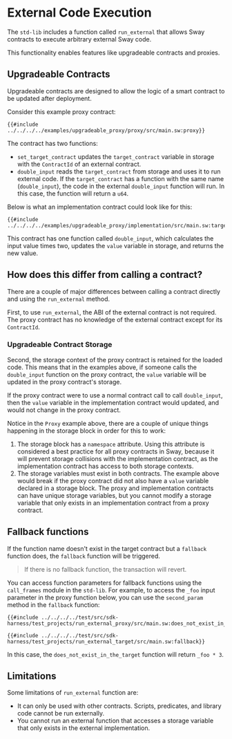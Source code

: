 # External Code Execution

The `std-lib` includes a function called `run_external` that allows Sway contracts to execute arbitrary external Sway code.

This functionality enables features like upgradeable contracts and
proxies.

## Upgradeable Contracts

Upgradeable contracts are designed to allow the logic of a smart contract to be updated after deployment.

Consider this example proxy contract:

```sway
{{#include ../../../../examples/upgradeable_proxy/proxy/src/main.sw:proxy}}
```

The contract has two functions:

- `set_target_contract` updates the `target_contract` variable in storage with the `ContractId` of an external contract.
- `double_input` reads the `target_contract` from storage and uses it to run external code. If the `target_contract` has a function with the same name (`double_input`), the code in the external `double_input` function will run.
In this case, the function will return a `u64`.

Below is what an implementation contract could look like for this:

```sway
{{#include ../../../../examples/upgradeable_proxy/implementation/src/main.sw:target}}
```

This contract has one function called `double_input`, which calculates the input value times two, updates the `value` variable in storage, and returns the new value.

## How does this differ from calling a contract?

There are a couple of major differences between calling a contract directly and using the `run_external` method.

First, to use `run_external`, the ABI of the external contract is not required. The proxy contract has no knowledge of the external contract except for its `ContractId`.

### Upgradeable Contract Storage

Second, the storage context of the proxy contract is retained for the loaded code.
This means that in the examples above, if someone calls the `double_input` function on the proxy contract, the `value` variable will be updated in the proxy contract's storage.

If the proxy contract were to use a normal contract call to call `double_input`, then the `value` variable in the implementation contract would updated, and would not change in the proxy contract.

Notice in the `Proxy` example above, there are a couple of unique things happening in the storage block in order for this to work:

1. The storage block has a `namespace` attribute. Using this attribute is considered a best practice for all proxy contracts in Sway, because it will prevent storage collisions with the implementation contract, as the implementation contract has access to both storage contexts.
2. The storage variables must exist in both contracts. The example above would break if the proxy contract did not also have a `value` variable declared in a storage block. The proxy and implementation contracts can have unique storage variables, but you cannot modify a storage variable that only exists in an implementation contract from a proxy contract.

## Fallback functions

If the function name doesn't exist in the target contract but a `fallback` function does, the `fallback` function will be triggered.

> If there is no fallback function, the transaction will revert.

You can access function parameters for fallback functions using the `call_frames` module in the `std-lib`.
For example, to access the `_foo` input parameter in the proxy function below, you can use the `second_param` method in the `fallback` function:

```sway
{{#include ../../../../test/src/sdk-harness/test_projects/run_external_proxy/src/main.sw:does_not_exist_in_the_target}}
```

```sway
{{#include ../../../../test/src/sdk-harness/test_projects/run_external_target/src/main.sw:fallback}}
```

In this case, the `does_not_exist_in_the_target` function will return `_foo * 3`.

## Limitations

Some limitations of `run_external` function are:

- It can only be used with other contracts. Scripts, predicates, and library code cannot be run externally.
- You cannot run an external function that accesses a storage variable that only exists in the external implementation.

